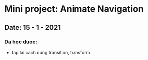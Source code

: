 # Mini project: Animate Navigation

## Date: 15 - 1 - 2021

### Da hoc duoc:
- tap lai cach dung transition, transform